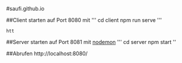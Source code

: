 #saufi.github.io

##Client
    starten auf Port 8080 mit 
    '''
    cd client
    npm run serve
    '''

    htt

##Server 
    starten auf Port 8081 mit [nodemon](https://nodemon.io/)
    '''
    cd server
    npm start
    ''

##Abrufen
    http://localhost:8080/